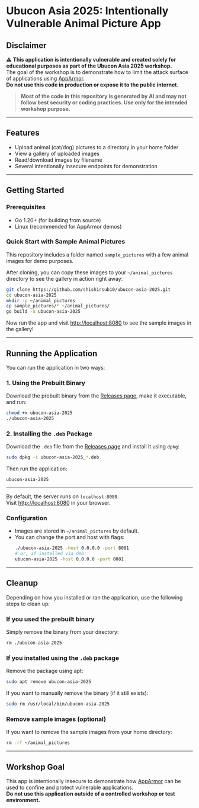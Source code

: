 # Ubucon Asia 2025: Intentionally Vulnerable Animal Picture App

## Disclaimer

⚠️ **This application is intentionally vulnerable and created solely for educational purposes as part of the Ubucon Asia 2025 workshop.**  
The goal of the workshop is to demonstrate how to limit the attack surface of applications using [AppArmor](https://apparmor.net/).  
**Do not use this code in production or expose it to the public internet.**

> **Most of the code in this repository is generated by AI and may not follow best security or coding practices. Use only for the intended workshop purpose.**

---

## Features

- Upload animal (cat/dog) pictures to a directory in your home folder
- View a gallery of uploaded images
- Read/download images by filename
- Several intentionally insecure endpoints for demonstration

---

## Getting Started

### Prerequisites

- Go 1.20+ (for building from source)
- Linux (recommended for AppArmor demos)

### Quick Start with Sample Animal Pictures

This repository includes a folder named `sample_pictures` with a few animal images for demo purposes.

After cloning, you can copy these images to your `~/animal_pictures` directory to see the gallery in action right away:

```sh
git clone https://github.com/shishirsub10/ubucon-asia-2025.git
cd ubucon-asia-2025
mkdir -p ~/animal_pictures
cp sample_pictures/* ~/animal_pictures/
go build -o ubucon-asia-2025
```

Now run the app and visit [http://localhost:8080](http://localhost:8080) to see the sample images in the gallery!

---

## Running the Application

You can run the application in two ways:

### 1. Using the Prebuilt Binary

Download the prebuilt binary from the [Releases page](https://github.com/shishirsub10/ubucon-asia-2025/releases), make it executable, and run:

```sh
chmod +x ubucon-asia-2025
./ubucon-asia-2025
```

### 2. Installing the `.deb` Package

Download the `.deb` file from the [Releases page](https://github.com/shishirsub10/ubucon-asia-2025/releases) and install it using `dpkg`:

```sh
sudo dpkg -i ubucon-asia-2025_*.deb
```

Then run the application:

```sh
ubucon-asia-2025
```

---

By default, the server runs on `localhost:8080`.  
Visit [http://localhost:8080](http://localhost:8080) in your browser.

### Configuration

- Images are stored in `~/animal_pictures` by default.
- You can change the port and host with flags:
  ```sh
  ./ubucon-asia-2025 -host 0.0.0.0 -port 8081
  # or, if installed via deb:
  ubucon-asia-2025 -host 0.0.0.0 -port 8081
  ```

---

## Cleanup

Depending on how you installed or ran the application, use the following steps to clean up:

### If you used the prebuilt binary

Simply remove the binary from your directory:

```sh
rm ./ubucon-asia-2025
```

### If you installed using the `.deb` package

Remove the package using apt:

```sh
sudo apt remove ubucon-asia-2025
```

If you want to manually remove the binary (if it still exists):

```sh
sudo rm /usr/local/bin/ubucon-asia-2025
```

### Remove sample images (optional)

If you want to remove the sample images from your home directory:

```sh
rm -rf ~/animal_pictures
```

---

## Workshop Goal

This app is intentionally insecure to demonstrate how [AppArmor](https://apparmor.net/) can be used to confine and protect vulnerable applications.  
**Do not use this application outside of a controlled workshop or test environment.**

